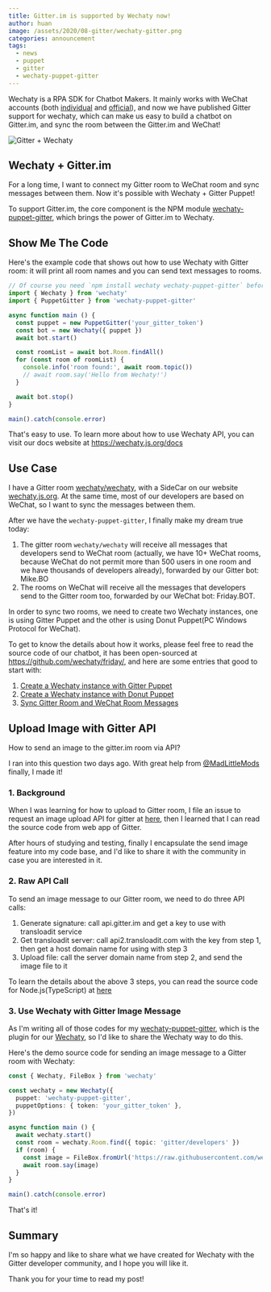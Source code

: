 ```yaml
---
title: Gitter.im is supported by Wechaty now!
author: huan
image: /assets/2020/08-gitter/wechaty-gitter.png
categories: announcement
tags:
  - news
  - puppet
  - gitter
  - wechaty-puppet-gitter
---
```


Wechaty is a RPA SDK for Chatbot Makers. It mainly works with WeChat accounts (both [individual](https://github.com/wechaty/wechaty-puppet-puppeteer) and [official](https://github.com/wechaty/wechaty-puppet-official-account)), and now we have published Gitter support for wechaty, which can make us easy to build a chatbot on Gitter.im, and sync the room between the Gitter.im and WeChat!

![Gitter + Wechaty](/assets/2020/08-gitter/gitter.png)

## Wechaty + Gitter.im

For a long time, I want to connect my Gitter room to WeChat room and sync messages between them. Now it's possible with Wechaty + Gitter Puppet!

To support Gitter.im, the core component is the NPM module [wechaty-puppet-gitter](https://github.com/wechaty/wechaty-puppet-gitter), which brings the power of Gitter.im to Wechaty.

## Show Me The Code

Here's the example code that shows out how to use Wechaty with Gitter room: it will print all room names and you can send text messages to rooms.

```ts
// Of course you need `npm install wechaty wechaty-puppet-gitter` before run this little code snip!
import { Wechaty } from 'wechaty'
import { PuppetGitter } from 'wechaty-puppet-gitter'

async function main () {
  const puppet = new PuppetGitter('your_gitter_token')
  const bot = new Wechaty({ puppet })
  await bot.start()

  const roomList = await bot.Room.findAll()
  for (const room of roomList) {
    console.info('room found:', await room.topic())
    // await room.say('Hello from Wechaty!')
  }

  await bot.stop()
}

main().catch(console.error)
```

That's easy to use. To learn more about how to use Wechaty API, you can visit our docs website at <https://wechaty.js.org/docs>

## Use Case

I have a Gitter room [wechaty/wechaty](https://gitter.im/wechaty/wechaty), with a SideCar on our website [wechaty.js.org](https://wechaty.js.org/). At the same time, most of our developers are based on WeChat, so I want to sync the messages between them.

After we have the `wechaty-puppet-gitter`, I finally make my dream true today:

1. The gitter room `wechaty/wechaty` will receive all messages that developers send to WeChat room (actually, we have 10+ WeChat rooms, because WeChat do not permit more than 500 users in one room and we have thousands of developers already), forwarded by our Gitter bot: Mike.BO
1. The rooms on WeChat will receive all the messages that developers send to the Gitter room too, forwarded by our WeChat bot: Friday.BOT.

In order to sync two rooms, we need to create two Wechaty instances, one is using Gitter Puppet and the other is using Donut Puppet(PC Windows Protocol for WeChat).

To get to know the details about how it works, please feel free to read the source code of our chatbot, it has been open-sourced at <https://github.com/wechaty/friday/>, and here are some entries that good to start with:

1. [Create a Wechaty instance with Gitter Puppet](https://github.com/wechaty/friday/blob/c73f0647f7a03c5e10ee5745fc4bc2d818456e85/src/bots/gitter/bot.ts#L14-L21)
1. [Create a Wechaty instance with Donut Puppet](https://github.com/wechaty/friday/blob/c73f0647f7a03c5e10ee5745fc4bc2d818456e85/src/friday/bot.ts#L23-L26)
1. [Sync Gitter Room and WeChat Room Messages](https://github.com/wechaty/friday/blob/c73f0647f7a03c5e10ee5745fc4bc2d818456e85/src/cross-puppet.ts#L38-L81)

## Upload Image with Gitter API

How to send an image to the gitter.im room via API?

I ran into this question two days ago. With great help from [@MadLittleMods](https://github.com/MadLittleMods) finally, I made it!

### 1. Background

When I was learning for how to upload to Gitter room, I file an issue to request an image upload API for gitter at [here](https://gitlab.com/gitlab-org/gitter/webapp/-/issues/2571#note_402273181), then I learned that I can read the source code from web app of Gitter.

After hours of studying and testing, finally I encapsulate the send image feature into my code base, and I'd like to share it with the community in case you are interested in it.

### 2. Raw API Call

To send an image message to our Gitter room, we need to do three API calls:

1. Generate signature: call api.gitter.im and get a key to use with transloadit service
1. Get transloadit server: call api2.transloadit.com with the key from step 1, then get a host domain name for using with step 3
1. Upload file: call the server domain name from step 2, and send the image file to it

To learn the details about the above 3 steps, you can read the source code for Node.js(TypeScript) at [here](https://github.com/wechaty/wechaty-puppet-gitter/blob/93af7eba2412564f32138c9b95b335e45a95e885/src/puppet-gitter.ts#L511-L545)

### 3. Use Wechaty with Gitter Image Message

As I'm writing all of those codes for my [wechaty-puppet-gitter](https://github.com/wechaty/wechaty-puppet-gitter), which is the plugin for our [Wechaty](https://github.com/wechaty/wechaty), so I'd like to share the Wechaty way to do this.

Here's the demo source code for sending an image message to a Gitter room with Wechaty:

```ts
const { Wechaty, FileBox } from 'wechaty'

const wechaty = new Wechaty({
  puppet: 'wechaty-puppet-gitter',
  puppetOptions: { token: 'your_gitter_token' },
})

async function main () {
  await wechaty.start()
  const room = wechaty.Room.find({ topic: 'gitter/developers' })
  if (room) {
    const image = FileBox.fromUrl('https://raw.githubusercontent.com/wechaty/wechaty-puppet-gitter/master/docs/images/wechaty-puppet-gitter.png')
    await room.say(image)
  }
}

main().catch(console.error)
```

That's it!

## Summary

I'm so happy and like to share what we have created for Wechaty with the Gitter developer community, and I hope you will like it.

Thank you for your time to read my post!
